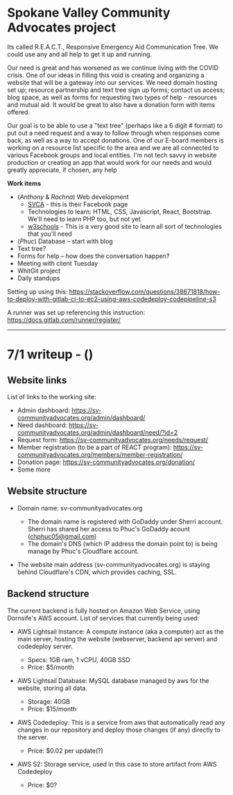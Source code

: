 # Spokane Valley Community Advocates project

Its called R.E.A.C.T., Responsive Emergency Aid Communication Tree. We could use any and all help to get it up and running.

Our need is great and has worsened as we continue living with the COVID crisis. One of our ideas in filling this void is creating and organizing a website that will be a gateway into our services. We need domain hosting set up; resource partnership and text tree sign up forms; contact us access; blog space, as well as forms for requesting two types of help - resources and mutual aid. It would be great to also have a donation form with items offered.

Our goal is to be able to use a "text tree" (perhaps like a 6 digit # format) to put out a need request and a way to follow through when responses come back, as well as a way to accept donations. One of our E-board members is working on a resource list specific to the area and we are all connected to various Facebook groups and local entities. I'm not tech savvy in website production or creating an app that would work for our needs and would greatly appreciate, if chosen, any help 

**Work items**

* (*Anthony* & *Rachna*) Web development
  * [SVCA](https://m.facebook.com/SV.CommunityAdvocates/) - this is their Facebook page
  * Technologies to learn: HTML, CSS, Javascript, React, Bootstrap. We'll need to learn PHP too, but not yet.
  * [w3schools](https://w3schools.com) - This is a very good site to learn all sort of technologies that you'll need
* (*Phuc*) Database – start with blog 
* Text tree? 
* Forms for help – how does the conversation happen? 
* Meeting with client Tuesday
* WhitGit project 
* Daily standups 


Setting up using this: https://stackoverflow.com/questions/38671818/how-to-deploy-with-gitlab-ci-to-ec2-using-aws-codedeploy-codepipeline-s3

A runner was set up referencing this instruction: https://docs.gitlab.com/runner/register/

------------------------------------------------------------------

# 7/1 writeup - ()

## Website links
List of links to the working site:

  - Admin dashboard: https://sv-communityadvocates.org/admin/dashboard/
  - Need dashboard: https://sv-communityadvocates.org/admin/dashboard/need/?id=2
  - Request form: https://sv-communityadvocates.org/needs/request/
  - Member registration (to be a part of REACT program): https://sv-communityadvocates.org/members/member-registration/
  - Donation page: https://sv-communityadvocates.org/donation/
  - Some more

## Website structure
  
  - Domain name: sv-communityadvocates.org
    
    - The domain name is registered with GoDaddy under Sherri account. Sherri has shared her access to Phuc's GoDaddy acount (chphuc05@gmail.com)
    - The domain's DNS (which IP address the domain point to) is being manage by Phuc's Cloudflare account.

  - The website main address (sv-communityadvocates.org) is staying behind Cloudflare's CDN, which provides caching, SSL.

## Backend structure
The current backend is fully hosted on Amazon Web Service, using Dornsife's AWS account. List of services that currently being used:

- AWS Lightsail Instance: A compute instance (aka a computer) act as the main server, hosting the website (webserver, backend api server) and codedeploy server.
    
  - Specs: 1GB ram, 1 vCPU, 40GB SSD
  - Price: $5/month

- AWS Lightsail Database: MySQL database managed by aws for the website, storing all data.

  - Storage: 40GB
  - Price: $15/month

- AWS Codedeploy: This is a service from aws that automatically read any changes in our repository and deploy those changes (if any) directly to the server.

  - Price: $0.02 per update(?)

- AWS S2: Storage service, used in this case to store artifact from AWS Codedeploy

  - Price: $0?


